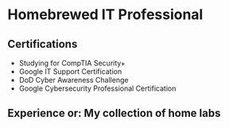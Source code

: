 # Homebrewed IT Professional 

## Certifications
- Studying for CompTIA Security+
- Google IT Support Certification
- DoD Cyber Awareness Challenge
- Google Cybersecurity Professional Certification

## Experience or: My collection of home labs 
